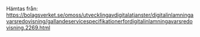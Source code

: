 Hämtas från:
https://bolagsverket.se/omoss/utvecklingavdigitalatjanster/digitalinlamningavarsredovisning/gallandeservicespecifikationerfordigitalinlamningavarsredovisning.2269.html
